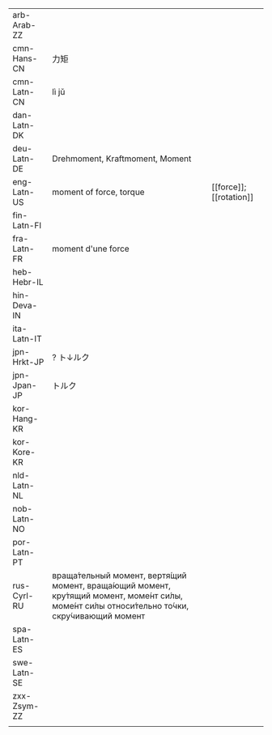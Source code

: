 | | | |
|-|-|-|
| arb-Arab-ZZ |  |  |
| cmn-Hans-CN | 力矩 |  |
| cmn-Latn-CN | lì jǔ |  |
| dan-Latn-DK |  |  |
| deu-Latn-DE | Drehmoment, Kraftmoment, Moment |  |
| eng-Latn-US | moment of force, torque | [[force]]; [[rotation]] |
| fin-Latn-FI |  |  |
| fra-Latn-FR | moment d'une force |  |
| heb-Hebr-IL |  |  |
| hin-Deva-IN |  |  |
| ita-Latn-IT |  |  |
| jpn-Hrkt-JP | ? ト↓ルク |  |
| jpn-Jpan-JP | トルク |  |
| kor-Hang-KR |  |  |
| kor-Kore-KR |  |  |
| nld-Latn-NL |  |  |
| nob-Latn-NO |  |  |
| por-Latn-PT |  |  |
| rus-Cyrl-RU | враща́тельный момент, вертя́щий момент, враща́ющий момент, кру́тящий момент, моме́нт си́лы, моме́нт си́лы относи́тельно то́чки, скру́чивающий момент |  |
| spa-Latn-ES |  |  |
| swe-Latn-SE |  |  |
| zxx-Zsym-ZZ |  |  |
|  |  |  |
